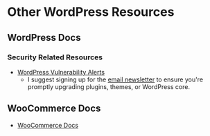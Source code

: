 # Other WordPress Resources

## WordPress Docs

### Security Related Resources

* [WordPress Vulnerability Alerts](https://wpvulndb.com/)
	* I suggest signing up for the [email newsletter](https://wpvulndb.com/subscribers/new) to ensure you're promptly upgrading plugins, themes, or WordPress core.


## WooCommerce Docs

* [WooCommerce Docs](https://docs.woocommerce.com/)

